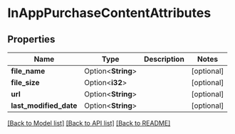 # InAppPurchaseContentAttributes

## Properties

Name | Type | Description | Notes
------------ | ------------- | ------------- | -------------
**file_name** | Option<**String**> |  | [optional]
**file_size** | Option<**i32**> |  | [optional]
**url** | Option<**String**> |  | [optional]
**last_modified_date** | Option<**String**> |  | [optional]

[[Back to Model list]](../README.md#documentation-for-models) [[Back to API list]](../README.md#documentation-for-api-endpoints) [[Back to README]](../README.md)


